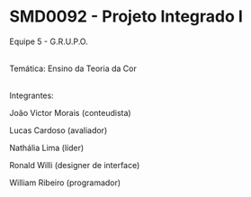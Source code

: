 # SMD0092 - Projeto Integrado I


Equipe 5 - G.R.U.P.O.<br><br>

Temática: Ensino da Teoria da Cor<br><br>

Integrantes:

João Victor Morais (conteudista)

Lucas Cardoso (avaliador)

Nathália Lima (líder)

Ronald Willi (designer de interface)

William Ribeiro (programador)
